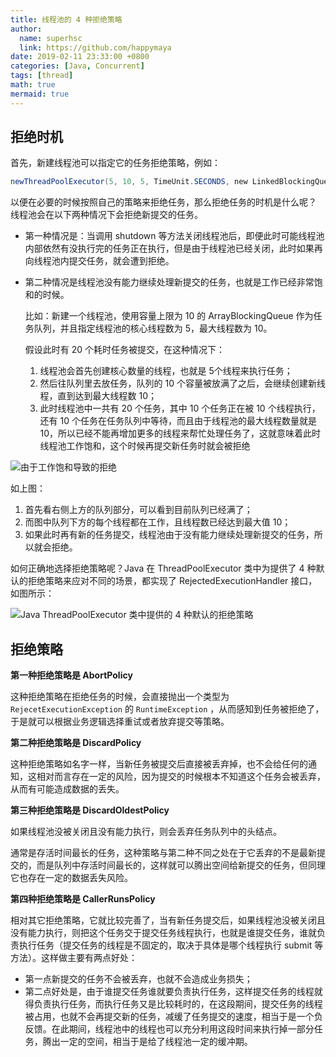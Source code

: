 ```yaml
---
title: 线程池的 4 种拒绝策略
author:
  name: superhsc
  link: https://github.com/happymaya
date: 2019-02-11 23:33:00 +0800
categories: [Java, Concurrent]
tags: [thread]
math: true
mermaid: true
---
```


## 拒绝时机

首先，新建线程池可以指定它的任务拒绝策略，例如：

```java
newThreadPoolExecutor(5, 10, 5, TimeUnit.SECONDS, new LinkedBlockingQueue<>(), new ThreadPoolExecutor.DiscardOldestPolicy());
```

以便在必要的时候按照自己的策略来拒绝任务，那么拒绝任务的时机是什么呢？ 线程池会在以下两种情况下会拒绝新提交的任务。

- 第一种情况是：当调用 shutdown 等方法关闭线程池后，即便此时可能线程池内部依然有没执行完的任务正在执行，但是由于线程池已经关闭，此时如果再向线程池内提交任务，就会遭到拒绝。

- 第二种情况是线程池没有能力继续处理新提交的任务，也就是工作已经非常饱和的时候。

  比如：新建一个线程池，使用容量上限为 10 的 ArrayBlockingQueue 作为任务队列，并且指定线程池的核心线程数为 5，最大线程数为 10。

  

  假设此时有 20 个耗时任务被提交，在这种情况下：

  1. 线程池会首先创建核心数量的线程，也就是 5个线程来执行任务；
  2. 然后往队列里去放任务，队列的 10 个容量被放满了之后，会继续创建新线程，直到达到最大线程数 10；
  3. 此时线程池中一共有 20 个任务，其中 10 个任务正在被 10 个线程执行，还有 10 个任务在任务队列中等待，而且由于线程池的最大线程数量就是 10，所以已经不能再增加更多的线程来帮忙处理任务了，这就意味着此时线程池工作饱和，这个时候再提交新任务时就会被拒绝

![由于工作饱和导致的拒绝](https://images.happymaya.cn/assert/java/thread/java-thread-rejection-policy-1.png)

如上图：

1. 首先看右侧上方的队列部分，可以看到目前队列已经满了；
2. 而图中队列下方的每个线程都在工作，且线程数已经达到最大值 10；
3. 如果此时再有新的任务提交，线程池由于没有能力继续处理新提交的任务，所以就会拒绝。

如何正确地选择拒绝策略呢？Java 在 ThreadPoolExecutor 类中为提供了 4 种默认的拒绝策略来应对不同的场景，都实现了 RejectedExecutionHandler 接口，如图所示：

![Java ThreadPoolExecutor 类中提供的 4 种默认的拒绝策略](https://images.happymaya.cn/assert/java/thread/java-thread-rejection-policy-2.png)





## 拒绝策略

**第一种拒绝策略是 AbortPolicy**

这种拒绝策略在拒绝任务的时候，会直接抛出一个类型为 `RejecetExecutionException` 的 `RuntimeException` ，从而感知到任务被拒绝了，于是就可以根据业务逻辑选择重试或者放弃提交等策略。

**第二种拒绝策略是 DiscardPolicy**

这种拒绝策略如名字一样，当新任务被提交后直接被丢弃掉，也不会给任何的通知，这相对而言存在一定的风险，因为提交的时候根本不知道这个任务会被丢弃，从而有可能造成数据的丢失。

**第三种拒绝策略是 DiscardOldestPolicy**

如果线程池没被关闭且没有能力执行，则会丢弃任务队列中的头结点。

通常是存活时间最长的任务，这种策略与第二种不同之处在于它丢弃的不是最新提交的，而是队列中存活时间最长的，这样就可以腾出空间给新提交的任务，但同理它也存在一定的数据丢失风险。

**第四种拒绝策略是 CallerRunsPolicy**

相对其它拒绝策略，它就比较完善了，当有新任务提交后，如果线程池没被关闭且没有能力执行，则把这个任务交于提交任务线程执行，也就是谁提交任务，谁就负责执行任务（提交任务的线程是不固定的，取决于具体是哪个线程执行 submit 等方法）。这样做主要有两点好处：

- 第一点新提交的任务不会被丢弃，也就不会造成业务损失；
- 第二点好处是，由于谁提交任务谁就要负责执行任务，这样提交任务的线程就得负责执行任务，而执行任务又是比较耗时的，在这段期间，提交任务的线程被占用，也就不会再提交新的任务，减缓了任务提交的速度，相当于是一个负反馈。在此期间，线程池中的线程也可以充分利用这段时间来执行掉一部分任务，腾出一定的空间，相当于是给了线程池一定的缓冲期。


